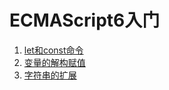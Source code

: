 # ECMAScript6入门

1. [let和const命令](./let和const命令.md#let和const命令)    
2. [变量的解构赋值](./变量的解构赋值.md#变量的解构赋值)    
3. [字符串的扩展](./字符串的扩展.md#字符串的扩展)    
